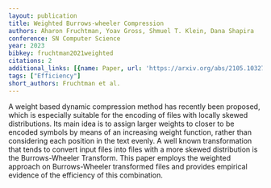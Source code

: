 ```yaml
---
layout: publication
title: Weighted Burrows-wheeler Compression
authors: Aharon Fruchtman, Yoav Gross, Shmuel T. Klein, Dana Shapira
conference: SN Computer Science
year: 2023
bibkey: fruchtman2021weighted
citations: 2
additional_links: [{name: Paper, url: 'https://arxiv.org/abs/2105.10327'}]
tags: ["Efficiency"]
short_authors: Fruchtman et al.
---
```

A weight based dynamic compression method has recently been proposed, which
is especially suitable for the encoding of files with locally skewed
distributions. Its main idea is to assign larger weights to closer to be
encoded symbols by means of an increasing weight function, rather than
considering each position in the text evenly. A well known transformation that
tends to convert input files into files with a more skewed distribution is the
Burrows-Wheeler Transform. This paper employs the weighted approach on
Burrows-Wheeler transformed files and provides empirical evidence of the
efficiency of this combination.